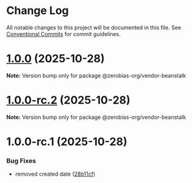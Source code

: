 # Change Log

All notable changes to this project will be documented in this file.
See [Conventional Commits](https://conventionalcommits.org) for commit guidelines.

# [1.0.0](https://github.com/zerobias-org/vendor/compare/@zerobias-org/vendor-beanstalk@1.0.0-rc.2...@zerobias-org/vendor-beanstalk@1.0.0) (2025-10-28)

**Note:** Version bump only for package @zerobias-org/vendor-beanstalk





# [1.0.0-rc.2](https://github.com/zerobias-org/vendor/compare/@zerobias-org/vendor-beanstalk@1.0.0-rc.1...@zerobias-org/vendor-beanstalk@1.0.0-rc.2) (2025-10-28)

**Note:** Version bump only for package @zerobias-org/vendor-beanstalk





# 1.0.0-rc.1 (2025-10-28)


### Bug Fixes

* removed created date ([28b11cf](https://github.com/zerobias-org/vendor/commit/28b11cf2563e9cdadd4b1dc83edd60d2fcd01df0))
